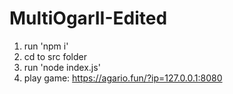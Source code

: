 # MultiOgarII-Edited

1. run 'npm i'
2. cd to src folder
3. run 'node index.js'
2. play game: https://agario.fun/?ip=127.0.0.1:8080

